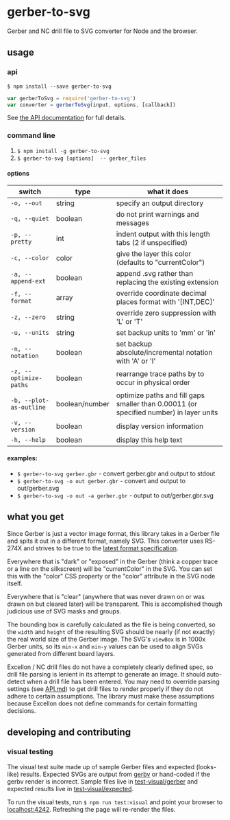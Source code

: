 # gerber-to-svg

Gerber and NC drill file to SVG converter for Node and the browser.

## usage

### api

`$ npm install --save gerber-to-svg`

``` javascript
var gerberToSvg = require('gerber-to-svg')
var converter = gerberToSvg(input, options, [callback])
```

See [the API documentation](./API.md) for full details.

### command line

1. `$ npm install -g gerber-to-svg`
2. `$ gerber-to-svg [options]  -- gerber_files`

#### options

switch             | type    | what it does
-------------------|---------|-------------------------
`-o, --out`        | string  | specify an output directory
`-q, --quiet`      | boolean | do not print warnings and messages
`-p, --pretty`     | int     | indent output with this length tabs (2 if unspecified)
`-c, --color`      | color   | give the layer this color (defaults to "currentColor")
`-a, --append-ext` | boolean | append .svg rather than replacing the existing extension
`-f, --format`     | array<int> | override coordinate decimal places format with '[INT,DEC]'
`-z, --zero`       | string  | override zero suppression with 'L' or 'T'
`-u, --units`      | string  | set backup units to 'mm' or 'in'
`-n, --notation`   | boolean | set backup absolute/incremental notation with 'A' or 'I'
`-z, --optimize-paths` | boolean | rearrange trace paths by to occur in physical order
`-b, --plot-as-outline` | boolean/number | optimize paths and fill gaps smaller than 0.00011 (or specified number) in layer units
`-v, --version`    | boolean | display version information
`-h, --help`       | boolean | display this help text

#### examples:

* `$ gerber-to-svg gerber.gbr` - convert gerber.gbr and output to stdout
* `$ gerber-to-svg -o out gerber.gbr` - convert and output to out/gerber.svg
* `$ gerber-to-svg -o out -a gerber.gbr` - output to out/gerber.gbr.svg

## what you get

Since Gerber is just a vector image format, this library takes in a Gerber file and spits it out in a different format, namely SVG. This converter uses RS-274X and strives to be true to the [latest format specification](http://www.ucamco.com/downloads).

Everywhere that is "dark" or "exposed" in the Gerber (think a copper trace or a line on the silkscreen) will be "currentColor" in the SVG. You can set this with the "color" CSS property or the "color" attribute in the SVG node itself.

Everywhere that is "clear" (anywhere that was never drawn on or was drawn on but cleared later) will be transparent. This is accomplished though judicious use of SVG masks and groups.

The bounding box is carefully calculated as the file is being converted, so the `width` and `height` of the resulting SVG should be nearly (if not exactly) the real world size of the Gerber image. The SVG's `viewBox` is in 1000x Gerber units, so its `min-x` and `min-y` values can be used to align SVGs generated from different board layers.

Excellon / NC drill files do not have a completely clearly defined spec, so drill file parsing is lenient in its attempt to generate an image. It should auto-detect when a drill file has been entered. You may need to override parsing settings (see [API.md](./API.md)) to get drill files to render properly if they do not adhere to certain assumptions. The library must make these assumptions because Excellon does not define commands for certain formatting decisions.

## developing and contributing

### visual testing

The visual test suite made up of sample Gerber files and expected (looks-like) results. Expected SVGs are output from [gerbv](http://gerbv.geda-project.org/) or hand-coded if the gerbv render is incorrect. Sample files live in [test-visual/gerber](./test-visual/gerber) and expected results live in [test-visual/expected](./test-visual/expected).

To run the visual tests, run `$ npm run test:visual` and point your browser to [localhost:4242](http://localhost.com:4242). Refreshing the page will re-render the files.
